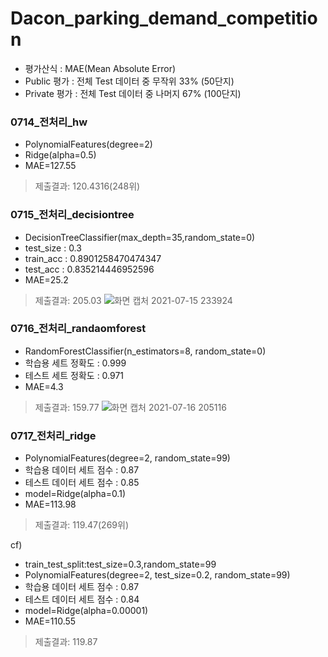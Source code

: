 
# Dacon_parking_demand_competition
 - 평가산식 : MAE(Mean Absolute Error)
 - Public 평가 : 전체 Test 데이터 중 무작위 33% (50단지)
 - Private 평가 : 전체 Test 데이터 중 나머지 67% (100단지)

### 0714_전처리_hw
- PolynomialFeatures(degree=2)
- Ridge(alpha=0.5)
- MAE=127.55
 > 제출결과: 120.4316(248위)


### 0715_전처리_decisiontree
 - DecisionTreeClassifier(max_depth=35,random_state=0)
 - test_size : 0.3
 - train_acc : 0.8901258470474347
 - test_acc : 0.835214446952596
 - MAE=25.2
  > 제출결과: 205.03
![화면 캡처 2021-07-15 233924](https://user-images.githubusercontent.com/85726172/125807061-4e2974a2-b96a-4e52-bd68-6877c88bca1f.jpg)

### 0716_전처리_randaomforest
 - RandomForestClassifier(n_estimators=8, random_state=0)
 - 학습용 세트 정확도 : 0.999
 - 테스트 세트 정확도 : 0.971
 - MAE=4.3
  > 제출결과: 159.77
 ![화면 캡처 2021-07-16 205116](https://user-images.githubusercontent.com/85726172/125943281-3a614132-a087-4627-851c-70d003165690.jpg)

### 0717_전처리_ridge
 - PolynomialFeatures(degree=2, random_state=99)
 - 학습용 데이터 세트 점수 : 0.87
 - 테스트 데이터 세트 점수 : 0.85
 - model=Ridge(alpha=0.1)
 - MAE=113.98
  > 제출결과: 119.47(269위)
  
  cf)
  - train_test_split:test_size=0.3,random_state=99
  - PolynomialFeatures(degree=2, test_size=0.2, random_state=99)
  - 학습용 데이터 세트 점수 : 0.87
  - 테스트 데이터 세트 점수 : 0.84
  - model=Ridge(alpha=0.00001)
  - MAE=110.55
   > 제출결과: 119.87
